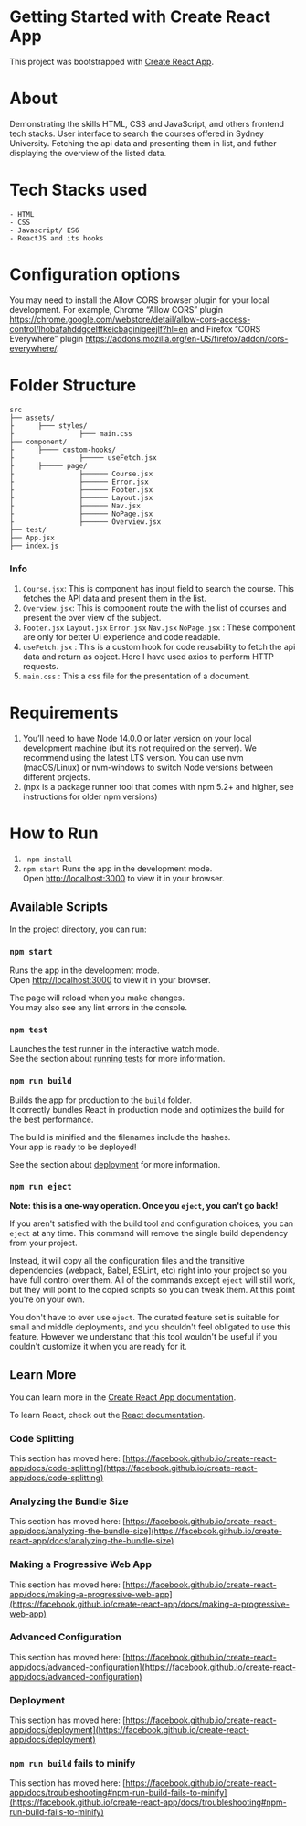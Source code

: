 # Getting Started with Create React App

This project was bootstrapped with [Create React App](https://github.com/facebook/create-react-app).

# About

Demonstrating the skills HTML, CSS and JavaScript, and others frontend tech stacks.
User interface to search the courses offered in Sydney University.
Fetching the api data and presenting them in list, and futher displaying the overview of the listed data.


# Tech Stacks used
```
- HTML
- CSS
- Javascript/ ES6
- ReactJS and its hooks
```

# Configuration options
You may need to install the Allow CORS browser plugin for your local development. For example, Chrome “Allow CORS” plugin https://chrome.google.com/webstore/detail/allow-cors-access-control/lhobafahddgcelffkeicbaginigeejlf?hl=en and Firefox “CORS Everywhere” plugin https://addons.mozilla.org/en-US/firefox/addon/cors-everywhere/.


# Folder Structure
```
src
├── assets/
├      ├─── styles/
├                ├─── main.css
├── component/
├      ├──── custom-hooks/
├                ├───── useFetch.jsx
├      ├───── page/
├                ├────── Course.jsx
├                ├────── Error.jsx
├                ├────── Footer.jsx
├                ├────── Layout.jsx
├                ├────── Nav.jsx
├                ├────── NoPage.jsx
├                ├────── Overview.jsx
├── test/
├── App.jsx
├── index.js
```
### Info
1. `Course.jsx`:  This is component has input field to search the course.  This fetches the API data and present them in the list.
2. `Overview.jsx`:  This is component route the with the list of courses and present the over view of the subject.
3. `Footer.jsx` `Layout.jsx` `Error.jsx` `Nav.jsx` `NoPage.jsx` : These component are only for better UI experience and code readable.
4. `useFetch.jsx` : This is a custom hook for code reusability to fetch the api data and return as object. Here I have used axios to perform HTTP requests.
5. `main.css` : This a css file for the presentation of a document.

# Requirements
 1. You’ll need to have Node 14.0.0 or later version on your local development machine (but it’s not required on the server). We recommend using the latest LTS version. You can use nvm (macOS/Linux) or nvm-windows to switch Node versions between different projects.
 2. (npx is a package runner tool that comes with npm 5.2+ and higher, see instructions for older npm versions)
  
# How to Run
1. ` npm install`
2. `npm start`
 Runs the app in the development mode.\
Open [http://localhost:3000](http://localhost:3000) to view it in your browser.

## Available Scripts

In the project directory, you can run:

### `npm start`

Runs the app in the development mode.\
Open [http://localhost:3000](http://localhost:3000) to view it in your browser.

The page will reload when you make changes.\
You may also see any lint errors in the console.

### `npm test`

Launches the test runner in the interactive watch mode.\
See the section about [running tests](https://facebook.github.io/create-react-app/docs/running-tests) for more information.

### `npm run build`

Builds the app for production to the `build` folder.\
It correctly bundles React in production mode and optimizes the build for the best performance.

The build is minified and the filenames include the hashes.\
Your app is ready to be deployed!

See the section about [deployment](https://facebook.github.io/create-react-app/docs/deployment) for more information.

### `npm run eject`

**Note: this is a one-way operation. Once you `eject`, you can't go back!**

If you aren't satisfied with the build tool and configuration choices, you can `eject` at any time. This command will remove the single build dependency from your project.

Instead, it will copy all the configuration files and the transitive dependencies (webpack, Babel, ESLint, etc) right into your project so you have full control over them. All of the commands except `eject` will still work, but they will point to the copied scripts so you can tweak them. At this point you're on your own.

You don't have to ever use `eject`. The curated feature set is suitable for small and middle deployments, and you shouldn't feel obligated to use this feature. However we understand that this tool wouldn't be useful if you couldn't customize it when you are ready for it.

## Learn More

You can learn more in the [Create React App documentation](https://facebook.github.io/create-react-app/docs/getting-started).

To learn React, check out the [React documentation](https://reactjs.org/).

### Code Splitting

This section has moved here: [https://facebook.github.io/create-react-app/docs/code-splitting](https://facebook.github.io/create-react-app/docs/code-splitting)

### Analyzing the Bundle Size

This section has moved here: [https://facebook.github.io/create-react-app/docs/analyzing-the-bundle-size](https://facebook.github.io/create-react-app/docs/analyzing-the-bundle-size)

### Making a Progressive Web App

This section has moved here: [https://facebook.github.io/create-react-app/docs/making-a-progressive-web-app](https://facebook.github.io/create-react-app/docs/making-a-progressive-web-app)

### Advanced Configuration

This section has moved here: [https://facebook.github.io/create-react-app/docs/advanced-configuration](https://facebook.github.io/create-react-app/docs/advanced-configuration)

### Deployment

This section has moved here: [https://facebook.github.io/create-react-app/docs/deployment](https://facebook.github.io/create-react-app/docs/deployment)

### `npm run build` fails to minify

This section has moved here: [https://facebook.github.io/create-react-app/docs/troubleshooting#npm-run-build-fails-to-minify](https://facebook.github.io/create-react-app/docs/troubleshooting#npm-run-build-fails-to-minify)
